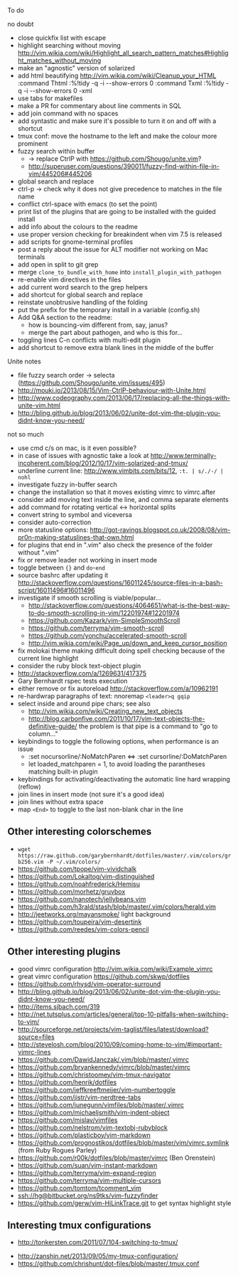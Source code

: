 To do

no doubt

* close quickfix list with escape
* highlight searching without moving <http://vim.wikia.com/wiki/Highlight_all_search_pattern_matches#Highlight_matches_without_moving>
* make an "agnostic" version of solarized
* add html beautifying <http://vim.wikia.com/wiki/Cleanup_your_HTML>
    :command Thtml :%!tidy -q -i --show-errors 0
    :command Txml  :%!tidy -q -i --show-errors 0 -xml
* use tabs for makefiles
* make a PR for commentary about line comments in SQL
* add join command with no spaces
* add syntastic and make sure it's possible to turn it on and off with a shortcut
* tmux conf: move the hostname to the left and make the colour more prominent
* fuzzy search within buffer
  - -> replace CtrlP with <https://github.com/Shougo/unite.vim>?
  - <http://superuser.com/questions/390011/fuzzy-find-within-file-in-vim/445206#445206>
* global search and replace
* ctrl-p -> check why it does not give precedence to matches in the file name
* conflict ctrl-space with emacs (to set the point)
* print list of the plugins that are going to be installed with the guided install
* add info about the colours to the readme
* use proper version checking for breakindent when vim 7.5 is released
* add scripts for gnome-terminal profiles
* post a reply about the issue for ALT modifier not working on Mac terminals
* add open in split to git grep
* merge `clone_to_bundle_with_home` into `install_plugin_with_pathogen`
* re-enable vim directives in the files
* add current word search to the grep helpers
* add shortcut for global search and replace
* reinstate unobtrusive handling of the folding
* put the prefix for the temporary install in a variable (config.sh)
* Add Q&A section to the readme:
  - how is bouncing-vim different from, say, janus?
  - merge the part about pathogen, and who is this for...
* toggling lines C-n conflicts with multi-edit plugin
* add shortcut to remove extra blank lines in the middle of the buffer

Unite notes

* file fuzzy search order -> selecta (<https://github.com/Shougo/unite.vim/issues/495>)
* <http://mouki.io/2013/08/15/Vim-CtrlP-behaviour-with-Unite.html>
* <http://www.codeography.com/2013/06/17/replacing-all-the-things-with-unite-vim.html>
* <http://bling.github.io/blog/2013/06/02/unite-dot-vim-the-plugin-you-didnt-know-you-need/>

not so much

* use cmd c/s on mac, is it even possible?
* in case of issues with agnostic take a look at <http://www.terminally-incoherent.com/blog/2012/10/17/vim-solarized-and-tmux/>
* underline current line: <http://www.vimbits.com/bits/12>, `:t. | s/./-/ | nohl`
* investigate fuzzy in-buffer search
* change the installation so that it moves existing vimrc to vimrc.after
* consider add moving text inside the line, and comma separate elements
* add command for rotating vertical <-> horizontal splits
* convert string to symbol and viceversa
* consider auto-correction
* more statusline options: <http://got-ravings.blogspot.co.uk/2008/08/vim-pr0n-making-statuslines-that-own.html>
* for plugins that end in ".vim" also check the presence of the folder without ".vim"
* fix or remove leader not working in insert mode
* toggle between `{}` and `do`-`end`
* source bashrc after updating it <http://stackoverflow.com/questions/16011245/source-files-in-a-bash-script/16011496#16011496>
* investigate if smooth scrolling is viable/popular...
  - <http://stackoverflow.com/questions/4064651/what-is-the-best-way-to-do-smooth-scrolling-in-vim/12201974#12201974>
  - <https://github.com/Kazark/vim-SimpleSmoothScroll>
  - <https://github.com/terryma/vim-smooth-scroll>
  - <https://github.com/yonchu/accelerated-smooth-scroll>
  - <http://vim.wikia.com/wiki/Page_up/down_and_keep_cursor_position>
* fix molokai theme making difficult doing spell checking because of the current line highlight
* consider the ruby block text-object plugin
* <http://stackoverflow.com/a/1269631/417375>
* Gary Bernhardt rspec tests execution
* either remove or fix autoreload <http://stackoverflow.com/a/10962191>
* re-hardwrap paragraphs of text: nnoremap `<leader>q gqip`
* select inside and around pipe chars; see also
  - <http://vim.wikia.com/wiki/Creating_new_text_objects>
  - <http://blog.carbonfive.com/2011/10/17/vim-text-objects-the-definitive-guide/>
  the problem is that pipe is a command to "go to column..."
* keybindings to toggle the following options, when performance is an issue
  - :set nocursorline/:NoMatchParen <=> :set cursorline/:DoMatchParen
  - let loaded_matchparen = 1, to avoid loading the parantheses matching built-in plugin
* keybindings for activating/deactivating the automatic line hard wrapping (reflow)
* join lines in insert mode (not sure it's a good idea)
* join lines without extra space
* map `<End>` to toggle to the last non-blank char in the line

Other interesting colorschemes
------------------------------

* `wget https://raw.github.com/garybernhardt/dotfiles/master/.vim/colors/grb256.vim -P ~/.vim/colors/`
* <https://github.com/tpope/vim-vividchalk>
* <https://github.com/Lokaltog/vim-distinguished>
* <https://github.com/noahfrederick/Hemisu>
* <https://github.com/morhetz/gruvbox>
* <https://github.com/nanotech/jellybeans.vim>
* <https://github.com/h3rald/stash/blob/master/.vim/colors/herald.vim>
* <http://jeetworks.org/mayansmoke/> light background
* <https://github.com/toupeira/vim-desertink>
* <https://github.com/reedes/vim-colors-pencil>

Other interesting plugins
-------------------------

* good vimrc configuration <http://vim.wikia.com/wiki/Example_vimrc>
* great vimrc configuration <https://github.com/skwp/dotfiles>
* <https://github.com/rhysd/vim-operator-surround>
* <http://bling.github.io/blog/2013/06/02/unite-dot-vim-the-plugin-you-didnt-know-you-need/>
* <http://items.sjbach.com/319>
* <http://net.tutsplus.com/articles/general/top-10-pitfalls-when-switching-to-vim/>
* <http://sourceforge.net/projects/vim-taglist/files/latest/download?source=files>
* <http://stevelosh.com/blog/2010/09/coming-home-to-vim/#important-vimrc-lines>
* <https://github.com/DawidJanczak/.vim/blob/master/.vimrc>
* <https://github.com/bryankennedy/vimrc/blob/master/vimrc>
* <https://github.com/christoomey/vim-tmux-navigator>
* <https://github.com/henrik/dotfiles>
* <https://github.com/jeffkreeftmeijer/vim-numbertoggle>
* <https://github.com/jistr/vim-nerdtree-tabs>
* <https://github.com/junegunn/vimfiles/blob/master/.vimrc>
* <https://github.com/michaeljsmith/vim-indent-object>
* <https://github.com/mislav/vimfiles>
* <https://github.com/nelstrom/vim-textobj-rubyblock>
* <https://github.com/plasticboy/vim-markdown>
* <https://github.com/prognostikos/dotfiles/blob/master/vim/vimrc.symlink> (from Ruby Rogues Parley)
* <https://github.com/r00k/dotfiles/blob/master/vimrc> (Ben Orenstein)
* <https://github.com/suan/vim-instant-markdown>
* <https://github.com/terryma/vim-expand-region>
* <https://github.com/terryma/vim-multiple-cursors>
* <https://github.com/tomtom/tcomment_vim>
* <ssh://hg@bitbucket.org/ns9tks/vim-fuzzyfinder>
* <https://github.com/gerw/vim-HiLinkTrace.git> to get syntax highlight style

Interesting tmux configurations
-------------------------------

* <http://tonkersten.com/2011/07/104-switching-to-tmux/>
- <http://zanshin.net/2013/09/05/my-tmux-configuration/>
- <https://github.com/chrishunt/dot-files/blob/master/.tmux.conf>
